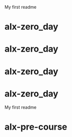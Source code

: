 My first readme
# alx-zero_day
# alx-zero_day
# alx-zero_day
# alx-zero_day
My first readme
# alx-pre-course
